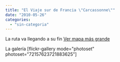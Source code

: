 ```yaml
---
title: "El Viaje sur de Francia \"Carcassonne\""
date: "2010-05-26"
categories: 
  - "sin-categoria"
---
```


La ruta va llegando a su fin [Ver mapa más grande](https://maps.google.es/maps?f=d&source=embed&saddr=Cit%C3%A9+de+l'Espace,+Avenue+Jean+Gonord,+31500+Toulouse,+Haute-Garonne,+Midi-Pyr%C3%A9n%C3%A9es,+Francia&daddr=Carcassonne,+France+to:D6113+to:D6113+to:43.448931,1.61499+to:Toulouse,+Francia&hl=es&geocode=FdwPmQIdhccWACmJEIETpr2uEjHALK08nfYGHQ%3BFT1fkwIdhPMjACmLvRYBOSyuEjHHFKF3O9-P4g%3BFUaqlAIdxnoeAA%3BFUx2lQIdojwcAA%3B%3BFYtZmQIdhwQWACn_UnXsb7uuEjEwEEEvnPYGBA&mra=dpe&mrcr=1&mrsp=4&sz=11&via=2,3,4&sll=43.465878,1.826477&sspn=0.259643,0.617294&ie=UTF8&ll=43.468369,1.803131&spn=0.259643,0.617294)

La galería \[flickr-gallery mode="photoset" photoset="72157623721883625"\]
